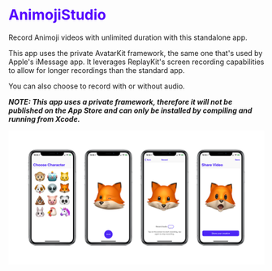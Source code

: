 <h1 style="color:#5501FF">AnimojiStudio</h1>
Record Animoji videos with unlimited duration with this standalone app.

This app uses the private AvatarKit framework, the same one that's used by Apple's iMessage app. It leverages ReplayKit's screen recording capabilities to allow for longer recordings than the standard app.

You can also choose to record with or without audio.

***NOTE: This app uses a private framework, therefore it will not be published on the App Store and can only be installed by compiling and running from Xcode.***

![screens](./screenshots/AnimojiStudio_Screens.png)